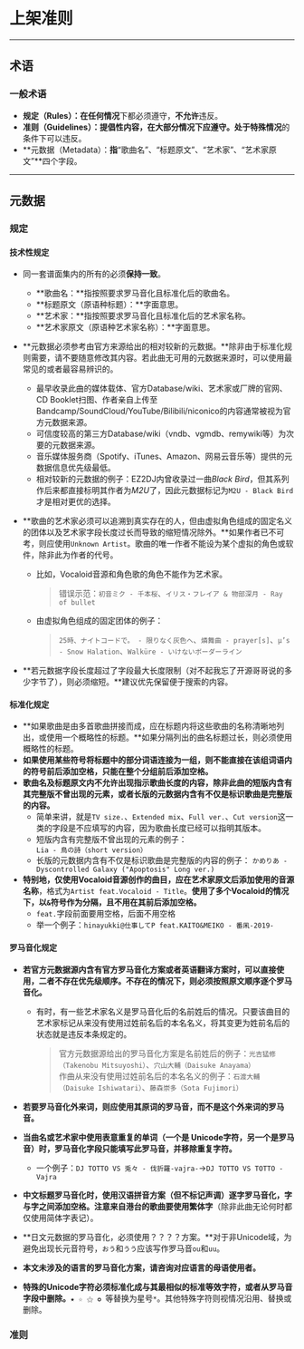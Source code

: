 # 上架准则
***
## 术语
### 一般术语
- **规定（Rules）：**在**任何情况**下都必须遵守，**不允许**违反。
- **准则（Guidelines）：**提倡性内容，在大部分情况下应遵守。处于**特殊情况**的条件下可以违反。  
- **元数据（Metadata）：**指**“歌曲名”、“标题原文”、“艺术家”、“艺术家原文”**四个字段。
***
## 元数据
### 规定
#### 技术性规定
- 同一套谱面集内的所有的必须**保持一致**。    
	- **歌曲名：**指按照要求罗马音化且标准化后的歌曲名。  
	- **标题原文（原语种标题）：**字面意思。  
	- **艺术家：**指按照要求罗马音化且标准化后的艺术家名称。   
	- **艺术家原文（原语种艺术家名称）：**字面意思。
- **元数据必须参考由官方来源给出的相对较新的元数据。**除非由于标准化规则需要，请不要随意修改其内容。若此曲无可用的元数据来源时，可以使用最常见的或者最容易辨识的。
	- 最早收录此曲的媒体载体、官方Database/wiki、艺术家或厂牌的官网、CD Booklet扫图、作者亲自上传至Bandcamp/SoundCloud/YouTube/Bilibili/niconico的内容通常被视为官方元数据来源。  
	- 可信度较高的第三方Database/wiki（vndb、vgmdb、remywiki等）为次要的元数据来源。  
	- 音乐媒体服务商（Spotify、iTunes、Amazon、网易云音乐等）提供的元数据信息优先级最低。
	- 相对较新的元数据的例子：EZ2DJ内曾收录过一曲*Black Bird*，但其系列作后来都直接标明其作者为*M2U*了，因此元数据标记为`M2U - Black Bird`才是相对更优的选择。
- **歌曲的艺术家必须可以追溯到真实存在的人，但由虚拟角色组成的固定名义的团体以及艺术家字段长度过长而导致的缩短情况除外。**如果作者已不可考，则应使用`Unknown Artist`。歌曲的唯一作者不能设为某个虚拟的角色或软件，除非此为作者的代号。

	- 比如，Vocaloid音源和角色歌的角色不能作为艺术家。

		> 错误示范：`初音ミク - 千本桜`、`イリス・フレイア & 物部深月 - Ray of bullet`  
	- 由虚拟角色组成的固定团体的例子：

		> `25時、ナイトコードで。 - 限りなく灰色へ`、`燐舞曲 - prayer[s]`、`μ’s - Snow Halation`、`Walküre - いけないボーダーライン`
- **若元数据字段长度超过了字段最大长度限制（对不起我忘了开源哥哥说的多少字节了），则必须缩短。**建议优先保留便于搜索的内容。

#### 标准化规定
- **如果歌曲是由多首歌曲拼接而成，应在标题内将这些歌曲的名称清晰地列出，或使用一个概略性的标题。**如果分隔列出的曲名标题过长，则必须使用概略性的标题。  
- **如果使用某些符号将标题中的部分词语连接为一组，则不能直接在该组词语内的符号前后添加空格，只能在整个分组前后添加空格。**  
- **歌曲名及标题原文内不允许出现指示歌曲长度的内容，除非此曲的短版内含有其完整版不曾出现的元素，或者长版的元数据内含有不仅是标识歌曲是完整版的内容。**
	- 简单来讲，就是`TV size.`、`Extended mix`、`Full ver.`、`Cut version`这一类的字段是不应填写的内容，因为歌曲长度已经可以指明其版本。
	-  短版内含有完整版不曾出现的元素的例子：`Lia - 鳥の詩（short version）`
	- 长版的元数据内含有不仅是标识歌曲是完整版的内容的例子： `かめりあ - Dyscontrolled Galaxy ("Apoptosis" Long ver.)`
- **特别地，仅使用Vocaloid音源创作的曲目，应在艺术家原文后添加使用的音源名称**，格式为`Artist feat.Vocaloid - Title`。**使用了多个Vocaloid的情况下，以`&`符号作为分隔，且不用在其前后添加空格。**
	- `feat.`字段前面要用空格，后面不用空格
	- 举一个例子：`hinayukki@仕事してP feat.KAITO&MEIKO - 番凩-2019-`

#### 罗马音化规定

- **若官方元数据源内含有官方罗马音化方案或者英语翻译方案时，可以直接使用，二者不存在优先级顺序。不存在的情况下，则必须按照原文顺序逐个罗马音化。**

	- 有时，有一些艺术家名义是罗马音化后的名前姓后的情况。只要该曲目的艺术家标记从来没有使用过姓前名后的本名名义，将其变更为姓前名后的状态就是违反本条规定的。 

		> 官方元数据源给出的罗马音化方案是名前姓后的例子：`光吉猛修（Takenobu Mitsuyoshi）`、`穴山大輔（Daisuke Anayama）`  
		> 作曲从来没有使用过姓前名后的本名名义的例子：`石渡大輔（Daisuke Ishiwatari）`、`藤森崇多（Sota Fujimori）`
- **若要罗马音化外来词，则应使用其原词的罗马音，而不是这个外来词的罗马音。**
- **当曲名或艺术家中使用表意重复的单词（一个是 Unicode字符，另一个是罗马音）时，罗马音化字段只能填写此罗马音，并移除重复字符。**
	- 一个例子：`DJ TOTTO VS 兎々 - 伐折羅-vajra-`→`DJ TOTTO VS TOTTO - Vajra
`
- **中文标题罗马音化时，使用汉语拼音方案（但不标记声调）逐字罗马音化，字与字之间添加空格。**注意来自港台的歌曲要使用**繁体字**（除非此曲无论何时都仅使用简体字表记）。
- **日文元数据的罗马音化，必须使用？？？？方案。**对于非Unicode域，为避免出现长元音符号，`おう`和`うう`应该写作罗马音`ou`和`uu`。
- **本文未涉及的语言的罗马音化方案，请咨询对应语言的母语使用者。**
- **特殊的Unicode字符必须标准化成与其最相似的标准等效字符，或者从罗马音字段中删除。**`★ ☆ ⚝ ✪ `等替换为星号`*`。其他特殊字符则视情况沿用、替换或删除。

### 准则
	
